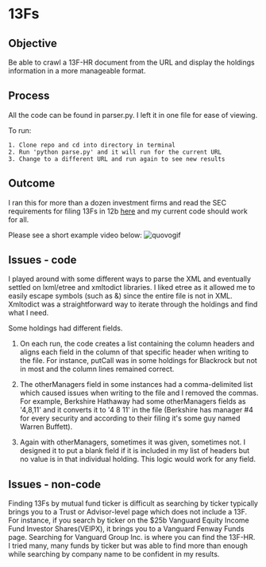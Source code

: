 # 13Fs

## Objective
Be able to crawl a 13F-HR document from the URL and display the holdings information in a more manageable format.

## Process
All the code can be found in parser.py. I left it in one file for ease of viewing.

To run:
```
1. Clone repo and cd into directory in terminal
2. Run 'python parse.py' and it will run for the current URL
3. Change to a different URL and run again to see new results
```

## Outcome
I ran this for more than a dozen investment firms and read the SEC requirements for filing 13Fs in 12b [here](https://www.sec.gov/about/forms/form13f.pdf) and my current code should work for all.

Please see a short example video below:
![quovogif](https://cloud.githubusercontent.com/assets/17169813/22092931/7750cf32-ddcf-11e6-9a77-3f96ab640307.gif)

## Issues - code
I played around with some different ways to parse the XML and eventually settled on lxml/etree and xmltodict libraries. I liked etree as it allowed me to easily escape symbols (such as &) since the entire file is not in XML. Xmltodict was a straightforward way to iterate through the holdings and find what I need.

Some holdings had different fields.

1. On each run, the code creates a list containing the column headers and aligns each field in the column of that specific header when writing to the file. For instance, putCall was in some holdings for Blackrock but not in most and the column lines remained correct.

2. The otherManagers field in some instances had a comma-delimited list which caused issues when writing to the file and I removed the commas. For example, Berkshire Hathaway had some otherManagers fields as '4,8,11' and it converts it to '4 8 11' in the file (Berkshire has manager #4 for every security and according to their filing it's some guy named Warren Buffett). 

3. Again with otherManagers, sometimes it was given, sometimes not. I designed it to put a blank field if it is included in my list of headers but no value is in that individual holding. This logic would work for any field.

## Issues - non-code
Finding 13Fs by mutual fund ticker is difficult as searching by ticker typically brings you to a Trust or Advisor-level page which does not include a 13F. For instance, if you search by ticker on the $25b Vanguard Equity Income Fund Investor Shares(VEIPX), it brings you to a Vanguard Fenway Funds page. Searching for Vanguard Group Inc. is where you can find the 13F-HR. I tried many, many funds by ticker but was able to find more than enough while searching by company name to be confident in my results.
